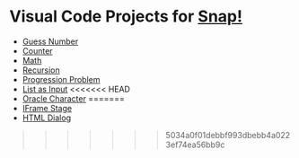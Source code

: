 # Visual Code Projects for [Snap!](https://snap.17coding.net)

* [Guess Number](https://snap.17coding.net/snap.html#open:https://raw.githubusercontent.com/roadlabs/viscode_prjs/main/guess_number.xml)
* [Counter](https://snap.17coding.net/snap.html#open:https://raw.githubusercontent.com/roadlabs/viscode_prjs/main/counter.xml)
* [Math](https://snap.17coding.net/snap.html#open:https://raw.githubusercontent.com/roadlabs/viscode_prjs/main/math.xml)
* [Recursion](https://snap.17coding.net/snap.html#open:https://raw.githubusercontent.com/roadlabs/viscode_prjs/main/recursion.xml)
* [Progression Problem](https://snap.17coding.net/snap.html#open:https://raw.githubusercontent.com/roadlabs/viscode_prjs/main/progression.xml)
* [List as Input](https://snap.17coding.net/snap.html#open:https://raw.githubusercontent.com/roadlabs/viscode_prjs/main/list_as_input.xml)
<<<<<<< HEAD
* [Oracle Character](https://snap.17coding.net/snap.html#open:https://raw.githubusercontent.com/roadlabs/viscode_prjs/main/oracle_chr.xml)
=======
* [IFrame Stage](https://snap.17coding.net/snap.html#open:https://raw.githubusercontent.com/roadlabs/viscode_prjs/main/iframe.xml)
* [HTML Dialog](https://snap.17coding.net/snap.html#open:https://raw.githubusercontent.com/roadlabs/viscode_prjs/main/webdemo.xml)
>>>>>>> 5034a0f01debbf993dbebb4a0223ef74ea56bb9c
